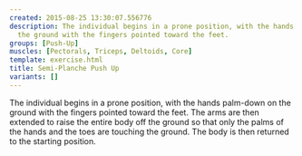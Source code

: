 ```yaml
---
created: 2015-08-25 13:30:07.556776
description: The individual begins in a prone position, with the hands palm-down on
  the ground with the fingers pointed toward the feet.
groups: [Push-Up]
muscles: [Pectorals, Triceps, Deltoids, Core]
template: exercise.html
title: Semi-Planche Push Up
variants: []
---
```

The individual begins in a prone position, with the hands palm-down on the ground with the fingers pointed toward the feet. The arms are then extended to raise the entire body off the ground so that only the palms of the hands and the toes are touching the ground. The body is then returned to the starting position.